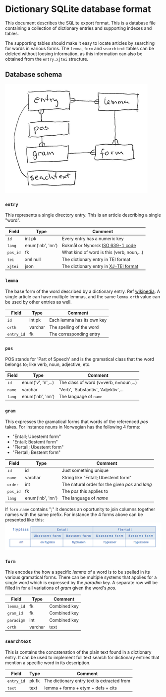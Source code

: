 # Dictionary SQLite database format

This document describes the SQLite export format.  This is a database file
containing a collection of dictionary entries and supporting indexes and
tables.

The supporting tables should make it easy to locate articles by searching for
words in various forms.  The `lemma`, `form` and `searchtext` tables can be
deleted without loosing information, as this information can also
be obtained from the `entry.xjtei` structure.

## Database schema

![ER-diagram](img/er.png)

### `entry`

This represents a single directory entry.  This is an article describing a
single "word".

Field|Type|Comment
-----|----|---------
`id` | int pk | Every entry has a numeric key
`lang` | enum('nb', 'nn') | Bokmål or Nynorsk [ISO 639-1 code](https://en.wikipedia.org/wiki/List_of_ISO_639-1_code)
`pos_id`| fk | What kind of word is this (verb, noun,...)
`tei` | xml null | The dictionary entry in TEI format
`xjtei` | json | The dictionary entry in [XJ-TEI format](xjtei.md)

### `lemma`

The base form of the word described by a dictionary entry.
Ref [wikipedia](https://en.wikipedia.org/wiki/Lemma_(morphology)).
A single article can have multiple lemmas, and the same `lemma.orth`
value can be used by other entries as well.

Field|Type|Comment
-----|----|---------
`id` | int pk | Each lemma has its own key
`orth`| varchar | The spelling of the word
`entry_id`|fk | The corresponding entry

### `pos`

POS stands for 'Part of Speech' and is the gramatical class that the
word belongs to; like verb, noun, adjective, etc.

Field|Type|Comment
-----|----|---------
`id` | enum('v', 'n',...) | The class of word (v=verb, n=noun,...)
`name`| varchar | 'Verb', 'Substantiv', 'Adjektiv',...
`lang`| enum('nb', 'nn') | The language of `name`

### `gram`

This expresses the gramatical forms that words of the referenced _pos_
takes.  For instance nouns in Norwegian has the following 4 forms:

* "Entall; Ubestemt form"
* "Entall; Bestemt form"
* "Flertall; Ubestemt form"
* "Flertall; Bestemt form"

Field|Type|Comment
-----|----|---------
`id` | id | Just something unique
`name`| varchar | String like "Entall; Ubestemt form"
`order`| int | The natural order for the given _pos_ and _lang_
`pos_id` | fk | The _pos_ this applies to
`lang` | enum('nb', 'nn') | The language of _name_

If `form.name` contains ";" it denotes an oportunity to join columns together
names with the same prefix.  For instance the 4 forms above can be presented
like this:
![table of forms](img/gram.png)


### `form`

This encodes the how a specific _lemma_ of a word is to be spelled in its
various gramatical forms.  There can be multiple systems that applies for a
single word which is expressed by the _paradim_ key.  A separate row will be
filled in for all variations of _gram_ given the word's _pos_.

Field|Type|Comment
-----|----|---------
`lemma_id` | fk | Combined key
`gram_id` | fk | Combined key
`paradigm` | int | Combined key
`orth` | varchar | text

### `searchtext`

This is contains the concatenation of the plain text found in a dictionary
entry.  It can be used to implement full text search for dictionary entries
that mention a specific word in its description.

Field|Type|Comment
-----|----|---------
`entry_id` | pk fk | The dictionary entry text is extracted from
`text` | text | lemma + forms + etym + defs + cits

